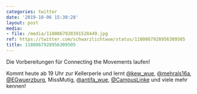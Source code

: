 ```yaml
---
categories: twitter
date: '2019-10-06 15:30:28'
layout: post
media:
- file: /media/1180867920391528449.jpg
ref: https://twitter.com/schwarzlichtwue/status/1180867928956309505
title: 1180867928956309505
---
```

Die Vorbereitungen für Connecting the Movements laufen!



Kommt heute ab 19 Uhr zur Kellerperle und lernt [@kew_wue](https://twitter.com/kew_wue), [@mehrals16a](https://twitter.com/mehrals16a), [@EGwuerzburg](https://twitter.com/EGwuerzburg), MissMutig, [@antifa_wue](https://twitter.com/antifa_wue), [@CampusLinke](https://twitter.com/CampusLinke) und viele mehr kennen! 